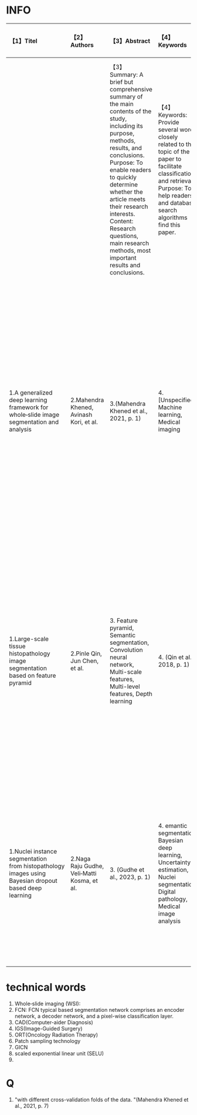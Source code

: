 # INFO #

| 【1】Titel | 【2】Authors | 【3】Abstract | 【4】Keywords | 【5】Introduction / Background (describe Contributions ) | 【6】Methods(formula)  | 【7】Results / Discussion | 【8】Conclusions | 【9】References | 
| :----- | :----- | :----- | :----- | :----- | :----- | :----- | :----- | :----- |
| | | 【3】Summary: A brief but comprehensive summary of the main contents of the study, including its purpose, methods, results, and conclusions. <br>Purpose: To enable readers to quickly determine whether the article meets their research interests.<br>Content: Research questions, main research methods, most important results and conclusions. | 【4】Keywords: Provide several words closely related to the topic of the paper to facilitate classification and retrieval.<br>Purpose: To help readers and database search algorithms find this paper. | 【5】Introduce background information on the research topic, define the research question, and outline the importance of the study.<br>Description of contribution: Clearly state the contribution or novelty of this study.<br>content:The motivation and background of the research, and the formulation of the problem;A brief review of relevant research;The contributions and innovations of this study.| 【6】A detailed description of the methods, techniques, experimental design, and analytical procedures used during the study.<br>Formula: Explicitly give the mathematical formula used for data processing or model building.<br>content:Give reasons for proposed methods;Sources of data sets and analysis methods;Software tools, programming languages, or libraries used;Any important algorithms or calculation formulas. | 【7】Results/Discussion: Present the research findings and test the results.<br>content:A detailed description of the study results, including data and graphs.Interpretation of results and validation of research hypotheses.Limitations of the results and possible future research directions.| 【8】Conclusion: Summarize the main findings of the study, its practical significance, and propose future research directions.<br>content:A brief summary of the findings; The contribution of the research and its importance within the subject area; Study limitations;Recommendations for future research.| 【9】Research background and basis|
| 1.A generalized deep learning framework for whole‑slide image segmentation and analysis | 2.Mahendra Khened, Avinash Kori, et al. | 3.(Mahendra Khened et al., 2021, p. 1) | 4. [Unspecified] Machine learning, Medical imaging | 5. The pathologists spend a lot of time and disgree with each other when making a diagnosis. Now commonly used Automated WSI image analysis is plagued by a myriad of challenges. Introducted Deep learning methods for histopathological image analysis. This study introduces a generalized deep learning framework designed to enhance the efficiency and generalizability  of histopathology tissue analysis. 【The contributions】Ensemble segmentation model; Training pipeline; Inference pipeline; Lymph node metastases classification from WSI images; Uncertainty estimation(Mahendra Khened et al., 2021, p. 3)  | 6. (1)Use four Dataset for validation framework (2)Network architecture (3)Training pipline  (4) Inference pipeline. (5) pN‑staging pipeline for CAMELYON17 dataset. (6) Tumour burden estimation for PAIP dataset. (7) Uncertainty analysis. | 7. (1) Performance evaluation on CAMELYON17 challenge (2) Performance evaluation on DigestPath 2019 challenge. (3) Performance evaluation on PAIP 2019 challenge. | 8. (Mahendra Khened et al., 2021, p. 11) | 9. (Mahendra Khened et al., 2021, p. 12)
| 1.Large-scale tissue histopathology image segmentation based on feature pyramid | 2.Pinle Qin, Jun Chen, et al. | 3. Feature pyramid, Semantic segmentation, Convolution neural network, Multi-scale features, Multi-level features, Depth learning | 4. (Qin et al., 2018, p. 1)  | 5. Segmentation of digital histopathology images presents three challenges:complex clinical features, inadequate training data, and the huge size of a single histopathological image. There are still problems with model training for existing solutions. This paper proposes a new architecture for the segmentation problem - feature pyramid. 【The Contribution】(1)solve the problem of the extremely large size of training data;(2) solve the contradiction between classification and location;(3)integration of contextual information. | 6.(1)resample (2)analyzed the contradiction & introduced new GICN structure using ResNet50 & Discussed the importance of spatial information to semantic segmentation (3) Proposed to use GPP structure to explore multi-scale semantic information.(Qin et al., 2018, p. 3) | 7. Proposed an image semantic segmentation algorithm based on feature Pyramid (ResNet50-GICN-GPP).The proposed method achieves 63% of the average segmentation accuracy | 8. (Qin et al., 2018, p. 8) | 9. (Qin et al., 2018, p. 9)
| 1.Nuclei instance segmentation from histopathology images using Bayesian dropout based deep learning | 2.Naga Raju Gudhe, Veli‑Matti Kosma, et al. | 3. (Gudhe et al., 2023, p. 1)   | 4. emantic segmentation, Bayesian deep learning, Uncertainty estimation, Nuclei segmentation, Digital pathology, Medical image analysis | 5. The deterministic deep learning models have achieved state‑of‑the‑art performance in various medical image analysis tasks, including nuclei segmentation from histopathology images. The deterministic models focus on improving the model prediction accuracy without assessing the confidence in the predictions. | 6. (1)propose a semantic segmentation model " BayesNuSeg model " using Bayesian representation to segment nuclei from the histopathology images and to further quantify the epistemic uncertainty; (2)employ Bayesian approximation with Monte‐Carlo (MC) dropout during the inference time to estimate the model’s prediction uncertainty. | 7. use F1‑score and intersection over union (IoU) as the evaluation metrics. The proposed approach achieves a mean F1‑score of 0.893 ± 0.008 and an IoU value of 0.868 ± 0.003 on the test set of the PanNuke dataset. These results outperform the Hover‑net, which has a mean F1‑score of 0.871 ± 0.010 and an IoU value of 0.840 ± 0.032. | 8. The proposed approach, which incorporates Bayesian representation and Monte‑Carlo dropout, demonstrates superior performance in segmenting nuclei from histopathology images. (Gudhe et al., 2023, p. 8)| 9. (Gudhe et al., 2023, p. 8&9)

# technical words #
1. Whole‑slide imaging (WSI): 
2. FCN:  FCN typical based segmentation network comprises an encoder network, a decoder network, and a pixel-wise classification layer.
3. CAD(Computer-aider Diagnosis)
4. IGS(Image-Guided Surgery)
5. ORT(Oncology Radiation Therapy)
6. Patch sampling technology
7. GICN
8. scaled exponential linear unit (SELU)
9. 




# Q #
1. "with different cross-validation folds of the data. "(Mahendra Khened et al., 2021, p. 7)